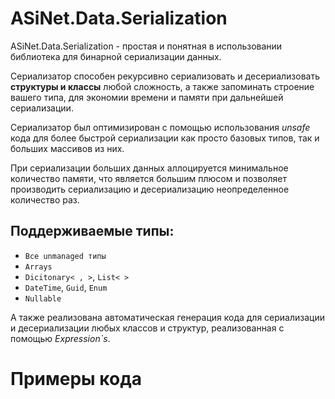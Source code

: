 # ASiNet.Data.Serialization

ASiNet.Data.Serialization - простая и понятная в использовании библиотека для бинарной сериализации данных.

Сериализатор способен рекурсивно сериализовать и десериализовать __структуры и классы__ любой сложность, а также запоминать строение вашего типа, для экономии времени и памяти при дальнейшей сериализации.

Сериализатор был оптимизирован с помощью использования _unsafe_ кода для более быстрой сериализации как просто базовых типов, так и больших массивов из них.

При сериализации больших данных аллоцируется минимальное количество памяти, что является большим плюсом и позволяет производить сериализацию и десериализацию неопределенное количество раз.

## Поддерживаемые типы:
* `Все unmanaged типы`
* `Arrays`
* `Dicitonary< , >`, `List< >`
* `DateTime`, `Guid`, `Enum`
* `Nullable`

А также реализована автоматическая генерация кода для сериализации и десериализации любых классов и структур, реализованная с помощью _Expression`s_.

# Примеры кода

```



```
